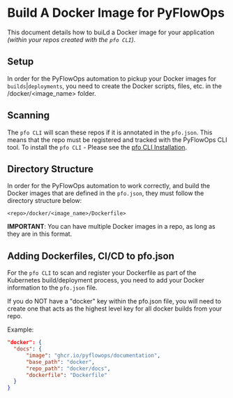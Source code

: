 # Build A Docker Image for PyFlowOps

This document details how to buiLd a Docker image for your application _(within your repos created with the `pfo CLI`)_.

## Setup

In order for the PyFlowOps automation to pickup your Docker images for `builds`|`deployments`, you need to create the Docker scripts, files, etc. in the <repo>/docker/<image_name> folder.

## Scanning

The `pfo CLI` will scan these repos if it is annotated in the `pfo.json`. This means that the repo must be registered and tracked with the PyFlowOps CLI tool. To install the `pfo CLI` - Please see the [pfo CLI Installation](pfo-cli/index.md#installation).

## Directory Structure

In order for the PyFlowOps automation to work correctly, and build the Docker images that are defined in
the `pfo.json`, they must follow the directory structure below:

`<repo>/docker/<image_name>/Dockerfile>`

**IMPORTANT**: You can have multiple Docker images in a repo, as long as they are in this format.

## Adding Dockerfiles, CI/CD to pfo.json

For the `pfo CLI` to scan and register your Dockerfile as part of the Kubernetes build/deployment process,
you need to add your Docker information to the `pfo.json` file.

If you do NOT have a "docker" key within the pfo.json file, you will need to create one that acts as the 
highest level key for all docker builds from your repo.

Example:

```json
"docker": {
  "docs": {
      "image": "ghcr.io/pyflowops/documentation",
      "base_path": "docker",
      "repo_path": "docker/docs",
      "dockerfile": "Dockerfile"
  }
}
```
  